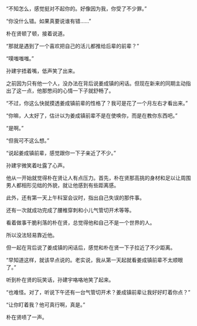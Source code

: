 “不知怎么，感觉挺对不起你的。好像因为我，你受了不少罪。”

“你没什么错。如果真要说谁有错……”

朴在贤顿了顿，接着说道。

“那就是遇到了一个喜欢把自己的活儿都推给后辈的前辈？”

“噗嗤嗤嗤。”

孙建宇捂着嘴，低声笑了出来。

之前因为只有他一个人，没办法在背后说姜成镇的闲话。但现在新来的同期主动指出了这一点，他那憋闷的心情一下子就舒畅了。

“不过，你这么快就摸透姜成镇前辈的性格了？我可是花了一个月左右才看出来。”

“你嘛，人太好了，估计以为姜成镇前辈不是在使唤你，而是在教你东西吧。”

“是啊。”

“但我可不这么想。”

“说起姜成镇前辈，感觉跟你一下子亲近了不少。”

孙建宇微笑着吐露了心声。

他从一开始就觉得朴在贤让人有点压力。首先，朴在贤那高挑的身材和足以让周围男人都相形见绌的外貌，就让他感到有些距离感。

此外，还有第一天上午科室会议时，指出自己失误的那件事。

还有一次就成功完成了腰椎穿刺和小儿气管切开术等等。

看着做事干脆利落的朴在贤，总觉得他和自己不是一个世界的人。

所以没法轻易靠近他。

但一起在背后说了姜成镇的闲话后，感觉和朴在贤一下子拉近了不少距离。

“早知道这样，就该早点说的。老实说，我从第一天起就看姜成镇前辈不太顺眼了。”

听到朴在贤的玩笑话，孙建宇咯咯地笑了起来。

“也难怪。对了，听说下午还有一台气管切开术？姜成镇前辈让我好好盯着你点？”

“让你盯着我？他可真行啊，真是。”

朴在贤啧了一声。